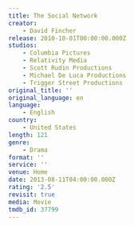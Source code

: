 ```yaml
---
title: The Social Network
creator:
    - David Fincher
release: 2010-10-01T00:00:00.000Z
studios:
    - Columbia Pictures
    - Relativity Media
    - Scott Rudin Productions
    - Michael De Luca Productions
    - Trigger Street Productions
original_title: ''
original_language: en
language:
    - English
country:
    - United States
length: 121
genre:
    - Drama
format: ''
service: ''
venue: Home
date: 2013-08-11T04:00:00.000Z
rating: '2.5'
revisit: true
media: Movie
tmdb_id: 37799
---
```




